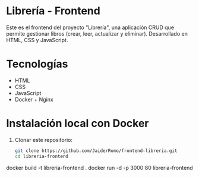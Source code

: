 # Librería - Frontend

Este es el frontend del proyecto "Librería", una aplicación CRUD que permite gestionar libros (crear, leer, actualizar y eliminar). Desarrollado en HTML, CSS y JavaScript.

# Tecnologías

- HTML
- CSS
- JavaScript
- Docker + Nginx


# Instalación local con Docker

1. Clonar este repositorio:

   ```bash
   git clone https://github.com/JaiderRomo/frontend-libreria.git
   cd libreria-frontend

   
docker build -t libreria-frontend .
docker run -d -p 3000:80 libreria-frontend
